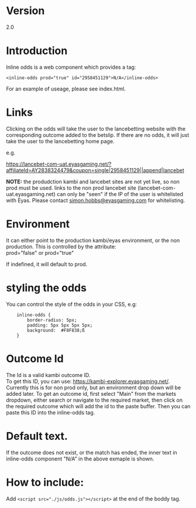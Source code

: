 # Version
2.0

# Introduction 
Inline odds is a web component which provides a tag: 

    <inline-odds prod="true" id="2958451129">N/A</inline-odds>

For an example of useage, please see index.html.

# Links
Clicking on the odds will take the user to the lancebetting website with the corresponding outcome added to the betslip. If there are no odds, it will just take the user to the lancebetting home page.

e.g.

https://lancebet-com-uat.eyasgaming.net/?affiliateId=AY2838324479&coupon=single|2958451129||append|lancebet

**NOTE:** the produdction kambi and lancebet sites are not yet live, so non prod must be used.  links to the non prod lancebet site (lancebet-com-uat.eyasgaming.net) can only be "seen" if the IP of the user is whitelisted with Eyas.  Please contact simon.hobbs@eyasgaming.com for whitelisting.

# Environment
It can either point to the production kambi/eyas environment, or the non production.
This is controlled by the attribute:     
    prod="false"  or   prod="true"

If indefined, it will default to prod.

# styling the odds
You can control the style of the odds in your CSS, e.g:

        inline-odds {
            border-radius: 5px; 
            padding: 5px 5px 5px 5px;
            background:  #F8F838;ß
        }

# Outcome Id
The Id is a valid kambi outcome ID.  
To get this ID, you can use: https://kambi-explorer.eyasgaming.net/.
Currently this is for non prod only, but an environment drop down will be added later.
To get an outcome id, first select "Main" from the markets dropdown, either search or navigate to the required market, then click on the required outcome which will add the id to the paste buffer.  Then you can paste this ID into the inline-odds tag.

# Default text.
If the outcome does not exist, or the match has ended, the inner text in inline-odds component "N/A" in the above exmaple is shown.

# How to include:
Add  `<script src="./js/odds.js"></script>` at the end of the boddy tag.

